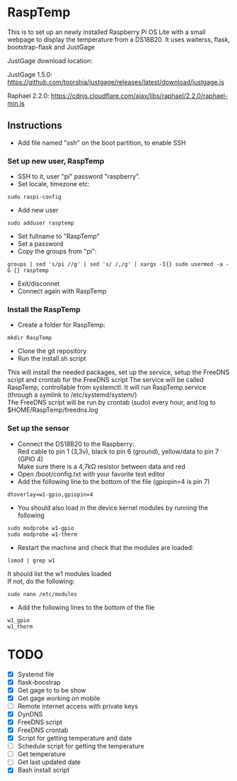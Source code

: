 # RaspTemp
This is to set up an newly installed Raspberry Pi OS Lite with a small webpage to display the temperature from a DS18B20.
It uses waiterss, flask, bootstrap-flask and JustGage

JustGage download location:

JustGage 1.5.0: https://github.com/toorshia/justgage/releases/latest/download/justgage.js

Raphael 2.2.0: https://cdnjs.cloudflare.com/ajax/libs/raphael/2.2.0/raphael-min.js

## Instructions

- Add file named "ssh" on the boot partition, to enable SSH

### Set up new user, RaspTemp
- SSH to it, user "pi" password "raspberry".
- Set locale, timezone etc:
```
sudo raspi-config
```
- Add new user
```
sudo adduser rasptemp
```
- Set fullname to "RaspTemp"
- Set a password
- Copy the groups from "pi":
```
groups | sed 's/pi //g' | sed 's/ /,/g' | xargs -I{} sudo usermod -a -G {} rasptemp
```
- Exit/disconnet
- Connect again with RaspTemp
### Install the RaspTemp
- Create a folder for RaspTemp:
```
mkdir RaspTemp
```
- Clone the git repository
- Run the install.sh script

This will install the needed packages, set up the service, setup the FreeDNS script and crontab for the FreeDNS script
The service will be called RaspTemp, controllable from systemctl. It will run RaspTemp.service (through a symlink to /etc/systemd/system/)  
The FreeDNS script will be run by crontab (sudo) every hour, and log to $HOME/RaspTemp/freedns.log
 
 ### Set up the sensor
- Connect the DS18B20 to the Raspberry:  
Red cable to pin 1 (3,3v), black to pin 6 (ground), yellow/data to pin 7 (GPIO 4)  
Make sure there is a 4,7kΩ resistor between data and red  
- Open /boot/config.txt with your favorite text editor
- Add the following line to the bottom of the file (gpiopin=4 is pin 7)
```
dtoverlay=w1-gpio,gpiopin=4
```
- You should also load in the device kernel modules by running the following
```
sudo modprobe w1-gpio
sudo modprobe w1-therm
```
- Restart the machine and check that the modules are loaded:  
```
lsmod | grep w1
```
It should list the w1 modules loaded  
If not, do the following:
```
sudo nano /etc/modules
```
- Add the following lines to the bottom of the file
```
w1_gpio
w1_therm
```

# TODO
- [x] Systemd file
- [x] flask-boostrap
- [x] Get gage to to be show
- [x] Get gage working on mobile
- [ ] Remote internet access with private keys
- [x] DynDNS
- [x] FreeDNS script
- [x] FreeDNS crontab
- [x] Script for getting temperature and date
- [ ] Schedule script for getting the temperature
- [ ] Get temperature
- [ ] Get last updated date
- [x] Bash install script
